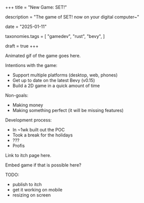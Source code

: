 +++
title = "New Game: SET!"

description = "The game of SET! now on your digital computer~"

date = "2025-01-11"

taxonomies.tags = [
    "gamedev",
    "rust",
    "bevy",
]

draft = true
+++

Animated gif of the game goes here.

Intentions with the game:
* Support multiple platforms (desktop, web, phones)
* Get up to date on the latest Bevy (v0.15)
* Build a 2D game in a quick amount of time

Non-goals:
* Making money
* Making something perfect (it will be missing features)

Development process:
* In ~1wk built out the POC
* Took a break for the holidays
* ???
* Profis

Link to itch page here.

Embed game if that is possible here?

TODO:
* publish to itch
* get it working on mobile
* resizing on screen
